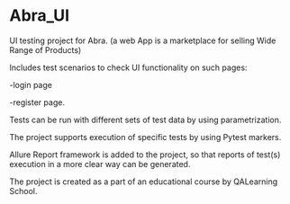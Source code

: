 # Abra_UI

UI testing project for Abra. (a web App is a marketplace for selling Wide Range of Products)

Includes test scenarios to check UI functionality on such pages:

-login page

-register page.

Tests can be run with different sets of test data by using parametrization.

The project supports execution of specific tests by using Pytest markers.

Allure Report framework is added to the project, so that reports of test(s) execution in a more clear way can be generated.

The project is created as a part of an educational course by QALearning School.

